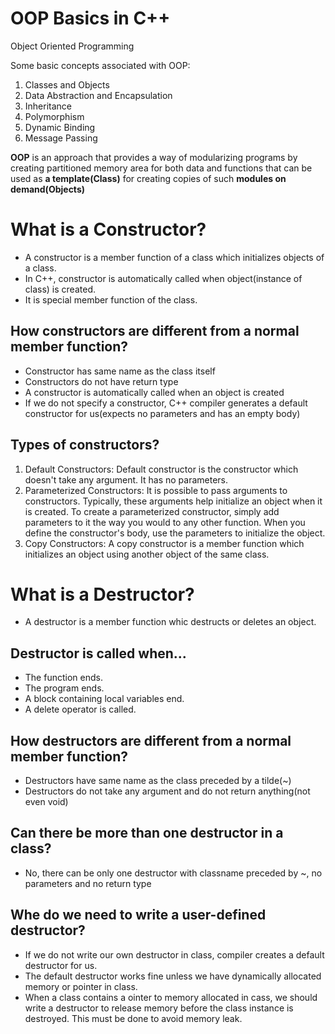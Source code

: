 # OOP Basics in C++

Object Oriented Programming

Some basic concepts associated with OOP:

1. Classes and Objects
2. Data Abstraction and Encapsulation
3. Inheritance
4. Polymorphism
5. Dynamic Binding
6. Message Passing

**OOP** is an approach that provides a way of modularizing programs by creating partitioned memory area for both data and functions that can be used as **a template(Class)** for creating copies of such **modules on demand(Objects)**

# What is a Constructor?

- A constructor is a member function of a class which initializes objects of a class. 
- In C++, constructor is automatically called when object(instance of class) is created.
- It is special member function of the class.

## How constructors are different from a normal member function?

- Constructor has same name as the class itself
- Constructors do not have return type
- A constructor is automatically called when an object is created
- If we do not specify a constructor, C++ compiler generates a default constructor for us(expects no         parameters and has an empty body)

## Types of constructors?

1. Default Constructors: Default constructor is the constructor which doesn't take any argument. It has                          no parameters.
2. Parameterized Constructors: It is possible to pass arguments to constructors. Typically, these                                      arguments help initialize an object when it is created. To create a                                      parameterized constructor, simply add parameters to it the way you would                                to any other function. When you define the constructor's body, use the                                  parameters to initialize the object.
3. Copy Constructors: A copy constructor is a member function which initializes an object using another                       object of the same class.

# What is a Destructor?

- A destructor is a member function whic destructs or deletes an object.

## Destructor is called when...

- The function ends.
- The program ends.
- A block containing local variables end.
- A delete operator is called.

## How destructors are different from a normal member function?

- Destructors have same name as the class preceded by a tilde(~)
- Destructors do not take any argument and do not return anything(not even void)

## Can there be more than one destructor in a class?

- No, there can be only one destructor with classname preceded by ~, no parameters and no return type

## Whe do we need to write a user-defined destructor?

- If we do not write our own destructor in class, compiler creates a default destructor for us. 
- The default destructor works fine unless we have dynamically allocated memory or pointer in class.
- When a class contains a ointer to memory allocated in cass, we should write a destructor to release     memory before the class instance is destroyed. This must be done to avoid memory leak. 
